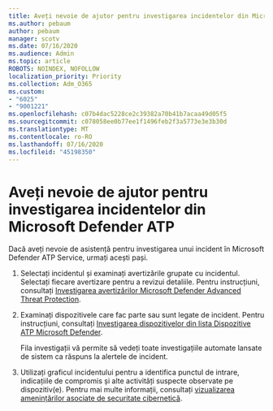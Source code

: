 ```yaml
---
title: Aveți nevoie de ajutor pentru investigarea incidentelor din Microsoft Defender ATP
ms.author: pebaum
author: pebaum
manager: scotv
ms.date: 07/16/2020
ms.audience: Admin
ms.topic: article
ROBOTS: NOINDEX, NOFOLLOW
localization_priority: Priority
ms.collection: Adm_O365
ms.custom:
- "6025"
- "9001221"
ms.openlocfilehash: c07b4dac5228ce2c39382a70b41b7acaa49d05f5
ms.sourcegitcommit: c078058ee0b77ee1f1496feb2f3a5773e3e3b30d
ms.translationtype: MT
ms.contentlocale: ro-RO
ms.lasthandoff: 07/16/2020
ms.locfileid: "45198350"
---
```

# <a name="need-help-investigating-incidents-in-microsoft-defender-atp"></a>Aveți nevoie de ajutor pentru investigarea incidentelor din Microsoft Defender ATP

Dacă aveți nevoie de asistență pentru investigarea unui incident în Microsoft Defender ATP Service, urmați acești pași.

1. Selectați incidentul și examinați avertizările grupate cu incidentul. Selectați fiecare avertizare pentru a revizui detaliile. Pentru instrucțiuni, consultați [Investigarea avertizărilor Microsoft Defender Advanced Threat Protection](https://docs.microsoft.com/windows/security/threat-protection/microsoft-defender-atp/investigate-alerts).
2. Examinați dispozitivele care fac parte sau sunt legate de incident. Pentru instrucțiuni, consultați [Investigarea dispozitivelor din lista Dispozitive ATP Microsoft Defender](https://docs.microsoft.com/windows/security/threat-protection/microsoft-defender-atp/investigate-machines).<br/>
 
    Fila investigații vă permite să vedeți toate investigațiile automate lansate de sistem ca răspuns la alertele de incident.
3. Utilizați graficul incidentului pentru a identifica punctul de intrare, indicațiile de compromis și alte activități suspecte observate pe dispozitiv(e). Pentru mai multe informații, consultați [vizualizarea amenințărilor asociate de securitate cibernetică](https://docs.microsoft.com/windows/security/threat-protection/microsoft-defender-atp/investigate-incidents#visualizing-associated-cybersecurity-threats).  